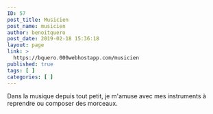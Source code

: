 ```yaml
---
ID: 57
post_title: Musicien
post_name: musicien
author: benoitquero
post_date: 2019-02-18 15:36:18
layout: page
link: >
  https://bquero.000webhostapp.com/musicien
published: true
tags: [ ]
categories: [ ]
---
```

<!-- wp:paragraph -->
<p>Dans la musique depuis tout petit, je m'amuse avec mes instruments à reprendre ou composer des morceaux.</p>
<!-- /wp:paragraph -->